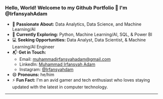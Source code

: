 
### Hello, World! Welcome to my Github Portfolio  👋 I'm @IrfansyahAdam

- 👀 **Passionate About:** Data Analytics, Data Science, and Machine Learning/AI
- 🌱 **Currently Exploring:** Python, Machine Learning/AI, SQL, & Power BI
- 💻 **Seeking Opportunities:** Data Analyst, Data Scientist, & Machine Learning/AI Engineer
- 📬 **Get in Touch:**
  - Email: [muhammadirfansyahadam@gmail.com](mailto:muhammadirfansyahadam@gmail.com)
  - LinkedIn: [Muhammad Irfansyah Adam](https://www.linkedin.com/in/Muhammad-Irfansyah-Adam)
  - Instagram: [@Irfansyahdam](https://www.instagram.com/Irfansyahdam)
- 😄 **Pronouns:** he/him
- ⚡ **Fun Fact:** I'm an avid gamer and tech enthusiast who loves staying updated with the latest in computer technology.

---



<!---
IrfansyahAdam/IrfansyahAdam is a ✨ special ✨ repository because its `README.md` (this file) appears on your GitHub profile.
You can click the Preview link to take a look at your changes.
--->
